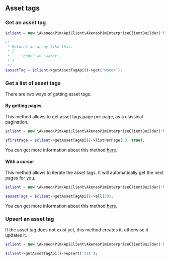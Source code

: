 ## Asset tags

### Get an asset tag

```php
$client = new \Akeneo\Pim\ApiClient\AkeneoPimEnterpriseClientBuilder('http://akeneo.com/')->buildAuthenticatedByPassword('client_id', 'secret', 'admin', 'admin');

/*
 * Returns an array like this:
 * [
 *     'code' => 'water',
 * ]
 */
$assetTag = $client->getAssetTagApi()->get('water');
```

### Get a list of asset tags

There are two ways of getting asset tags.

#### By getting pages

This method allows to get asset tags page per page, as a classical pagination.

```php
$client = new \Akeneo\Pim\ApiClient\AkeneoPimEnterpriseClientBuilder('http://akeneo.com/')->buildAuthenticatedByPassword('client_id', 'secret', 'admin', 'admin');

$firstPage = $client->getAssetTagApi()->listPerPage(50, true);
```

You can get more information about this method [here](/php-client/list-resources.html#by-getting-pages).

#### With a cursor

This method allows to iterate the asset tags. It will automatically get the next pages for you.

```php
$client = new \Akeneo\Pim\ApiClient\AkeneoPimEnterpriseClientBuilder('http://akeneo.com/')->buildAuthenticatedByPassword('client_id', 'secret', 'admin', 'admin');

$assetTags = $client->getAssetTagApi()->all(50);
```

You can get more information about this method [here](/php-client/list-resources.html#with-a-cursor).

### Upsert an asset tag

If the asset tag does not exist yet, this method creates it, otherwise it updates it.

```php
$client = new \Akeneo\Pim\ApiClient\AkeneoPimEnterpriseClientBuilder('http://akeneo.com/')->buildAuthenticatedByPassword('client_id', 'secret', 'admin', 'admin');

$client->getAssetTagApi()->upsert('cat');
```
